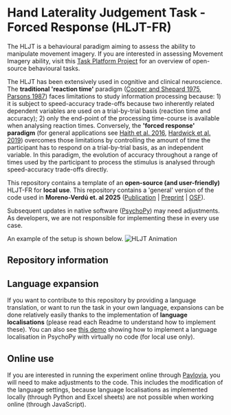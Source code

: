 # Hand Laterality Judgement Task - Forced Response (HLJT-FR)

The HLJT is a behavioural paradigm aiming to assess the ability to manipulate movement imagery. If you are interested in assessing Movement Imagery ability, visit this [Task Platform Project](https://movementimageryability.github.io/) for an overview of open-source behavioural tasks.

The HLJT has been extensively used in cognitive and clinical neuroscience. The **traditional 'reaction time'** paradigm ([Cooper and Shepard 1975](https://psycnet.apa.org/doiLanding?doi=10.1037%2F0096-1523.1.1.48), [Parsons 1987](https://www.sciencedirect.com/science/article/abs/pii/0010028587900119)) faces limitations to study information processing because: 1) it is subject to speed-accuracy trade-offs because two inherently related dependent variables are used on a trial-by-trial basis (reaction time and accuracy); 2) only the end-point of the processing time-course is available when analysing reaction times. Conversely, the **'forced response' paradigm** (for general applications see [Haith et al. 2016](https://www.jneurosci.org/content/36/10/3007), [Hardwick et al. 2019](https://www.nature.com/articles/s41562-019-0725-0)) overcomes those limitations by controlling the amount of time the participant has to respond on a trial-by-trial basis, as an independent variable. In this paradigm, the evolution of accuracy throughout a range of times used by the participant to process the stimulus is analysed through speed-accuracy trade-offs directly.

This repository contains a template of an **open-source (and user-friendly)** HLJT-FR for **local use**. This repository contains a 'general' version of the code used in **Moreno-Verdú et. al 2025** ([Publication](https://doi.org/10.1016/j.cortex.2025.06.002) | [Preprint](https://www.biorxiv.org/content/10.1101/2025.03.17.643645v1.full) | [OSF](https://osf.io/z6b4d/)).

Subsequent updates in native software ([PsychoPy](https://www.psychopy.org/)) may need adjustments. As developers, we are not responsible for implementing these in every use case.

An example of the setup is shown below.
![HLJT Animation](HLJT_FR_example.gif)

## Repository information


## Language expansion
If you want to contribute to this repository by providing a language translation, or want to run the task in your own language, expansions can be done relatively easily thanks to the implementation of **language localisations** (please read each Readme to understand how to implement these). You can also see [this demo](https://github.com/mmorenoverdu/language_localisation_local) showing how to implement a language localisation in PsychoPy with virtually no code (for local use only).

## Online use
If you are interested in running the experiment online through [Pavlovia](https://pavlovia.org/), you will need to make adjustments to the code. This includes the modification of the language settings, because language localisations as implemented locally (through Python and Excel sheets) are not possible when working online (through JavaScript).
